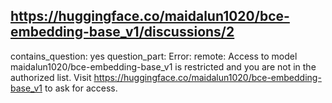 ## https://huggingface.co/maidalun1020/bce-embedding-base_v1/discussions/2

contains_question: yes
question_part: Error:
remote: Access to model maidalun1020/bce-embedding-base_v1 is restricted and you are not in the authorized list. Visit https://huggingface.co/maidalun1020/bce-embedding-base_v1 to ask for access.
